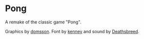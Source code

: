 # Pong
A remake of the classic game "Pong".

Graphics by [domsson](https://opengameart.org/content/pong-programmer-art). Font by [kenney](https://kenney.nl) and sound by [Deathsbreed](https://opengameart.org/content/pong-sfx).
